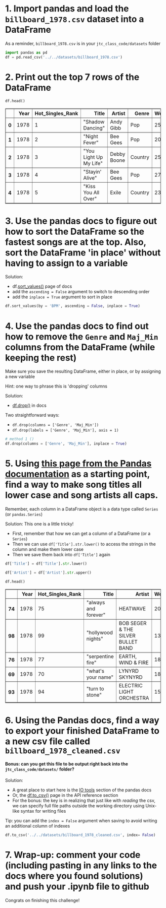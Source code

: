 # 1. Import pandas and load the `billboard_1978.csv` dataset into a DataFrame

As a reminder, `billboard_1978.csv` is in your `jtc_class_code/datasets` folder


```python
import pandas as pd
df = pd.read_csv('../../datasets/billboard_1978.csv')
```

# 2. Print out the top 7 rows of the DataFrame


```python
df.head()
```




<div>
<table border="1" class="dataframe">
  <thead>
    <tr style="text-align: right;">
      <th></th>
      <th>Year</th>
      <th>Hot_Singles_Rank</th>
      <th>Title</th>
      <th>Artist</th>
      <th>Genre</th>
      <th>Weeks_On_Chart</th>
      <th>Peak_Chart_Position</th>
      <th>Maj_Min</th>
      <th>BPM</th>
    </tr>
  </thead>
  <tbody>
    <tr>
      <th>0</th>
      <td>1978</td>
      <td>1</td>
      <td>"Shadow Dancing"</td>
      <td>Andy Gibb</td>
      <td>Pop</td>
      <td>25</td>
      <td>1</td>
      <td>Min</td>
      <td>102</td>
    </tr>
    <tr>
      <th>1</th>
      <td>1978</td>
      <td>2</td>
      <td>"Night Fever"</td>
      <td>Bee Gees</td>
      <td>Pop</td>
      <td>20</td>
      <td>1</td>
      <td>Min</td>
      <td>110</td>
    </tr>
    <tr>
      <th>2</th>
      <td>1978</td>
      <td>3</td>
      <td>"You Light Up My Life"</td>
      <td>Debby Boone</td>
      <td>Country</td>
      <td>25</td>
      <td>1</td>
      <td>Maj</td>
      <td>78</td>
    </tr>
    <tr>
      <th>3</th>
      <td>1978</td>
      <td>4</td>
      <td>"Stayin' Alive"</td>
      <td>Bee Gees</td>
      <td>Pop</td>
      <td>27</td>
      <td>1</td>
      <td>Min</td>
      <td>103</td>
    </tr>
    <tr>
      <th>4</th>
      <td>1978</td>
      <td>5</td>
      <td>"Kiss You All Over"</td>
      <td>Exile</td>
      <td>Country</td>
      <td>23</td>
      <td>1</td>
      <td>Maj</td>
      <td>104</td>
    </tr>
  </tbody>
</table>
</div>



# 3. Use the pandas docs to figure out how to sort the DataFrame so the fastest songs are at the top. Also, sort the DataFrame 'in place' without having to assign to a variable

Solution:
* df.[sort_values()](https://pandas.pydata.org/pandas-docs/stable/reference/api/pandas.DataFrame.sort_values.html) page of docs
* add the `ascending = False` argument to switch to descending order
* add the `inplace = True` argument to sort in place


```python
df.sort_values(by = 'BPM', ascending = False, inplace = True)
```

# 4. Use the pandas docs to find out how to remove the `Genre` and `Maj_Min` columns from the DataFrame (while keeping the rest)

Make sure you save the resulting DataFrame, either in place, or by assigning a new variable

Hint: one way to phrase this is 'dropping' columns

Solution:
* [df.drop()](https://pandas.pydata.org/pandas-docs/stable/reference/api/pandas.DataFrame.drop.html#pandas.DataFrame.drop) in docs


Two straightforward ways:
* `df.drop(columns = ['Genre', 'Maj_Min'])`
* `df.drop(labels = ['Genre', 'Maj_Min'], axis = 1)`



```python
# method 1 ()
df.drop(columns = ['Genre', 'Maj_Min'], inplace = True)
```

# 5. Using [this page from the Pandas documentation](https://pandas.pydata.org/pandas-docs/stable/reference/api/pandas.Series.str.lower.html) as a starting point, find a way to make song titles all lower case and song artists all caps.

Remember, each column in a DataFrame object is a data type called `Series` (or `pandas.Series`)

Solution: This one is a little tricky! 
* First, remember that how we can get a column of a DataFrame (or a `Series`) 
* Then we can use `df['Title'].str.lower()` to access the strings in the column and make them lower case
* Then we save them back into `df['Title']` again


```python
df['Title'] = df['Title'].str.lower()
```


```python
df['Artist'] = df['Artist'].str.upper()
```


```python
df.head()
```




<div>
<table border="1" class="dataframe">
  <thead>
    <tr style="text-align: right;">
      <th></th>
      <th>Year</th>
      <th>Hot_Singles_Rank</th>
      <th>Title</th>
      <th>Artist</th>
      <th>Weeks_On_Chart</th>
      <th>Peak_Chart_Position</th>
      <th>BPM</th>
    </tr>
  </thead>
  <tbody>
    <tr>
      <th>74</th>
      <td>1978</td>
      <td>75</td>
      <td>"always and forever"</td>
      <td>HEATWAVE</td>
      <td>20</td>
      <td>18</td>
      <td>156</td>
    </tr>
    <tr>
      <th>98</th>
      <td>1978</td>
      <td>99</td>
      <td>"hollywood nights"</td>
      <td>BOB SEGER &amp; THE SILVER BULLET BAND</td>
      <td>13</td>
      <td>12</td>
      <td>150</td>
    </tr>
    <tr>
      <th>76</th>
      <td>1978</td>
      <td>77</td>
      <td>"serpentine fire"</td>
      <td>EARTH, WIND &amp; FIRE</td>
      <td>18</td>
      <td>13</td>
      <td>140</td>
    </tr>
    <tr>
      <th>69</th>
      <td>1978</td>
      <td>70</td>
      <td>"what's your name"</td>
      <td>LYNYRD SKYNYRD</td>
      <td>18</td>
      <td>13</td>
      <td>138</td>
    </tr>
    <tr>
      <th>93</th>
      <td>1978</td>
      <td>94</td>
      <td>"turn to stone"</td>
      <td>ELECTRIC LIGHT ORCHESTRA</td>
      <td>15</td>
      <td>13</td>
      <td>138</td>
    </tr>
  </tbody>
</table>
</div>



# 6. Using the Pandas docs, find a way to export your finished DataFrame to a new csv file called `billboard_1978_cleaned.csv`

#### Bonus: can you get this file to be output right back into the `jtc_class_code/datasets/` folder?

Solution:
* A great place to start here is the [IO tools](https://pandas.pydata.org/pandas-docs/stable/user_guide/io.html) section of the pandas docs
* Or, the [df.to_csv()](https://pandas.pydata.org/pandas-docs/stable/reference/api/pandas.DataFrame.to_csv.html) page in the API reference section
* For the bonus: the key is in realizing that just like with *reading* the csv, we can specify full file paths outside the working directory using Unix-like syntax for writing files

Tip: you can add the `index = False` argument when saving to avoid writing an additional column of indexes


```python
df.to_csv('../../datasets/billboard_1978_cleaned.csv', index= False)
```

# 7. Wrap-up: comment your code (including pasting in any links to the docs where you found solutions) and push your .ipynb file to github

Congrats on finishing this challenge!
